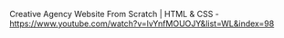 Creative Agency Website From Scratch | HTML & CSS - https://www.youtube.com/watch?v=lvYnfMOUOJY&list=WL&index=98